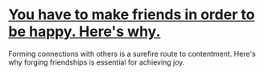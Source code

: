 
# [You have to make friends in order to be happy. Here's why.](https://www.mindhaste.com/t/make-friends/you-have-to-make-friends-in-order-to-be-happy-heres-why-100)

Forming connections with others is a surefire route to contentment. Here's why forging friendships is essential for achieving joy.
    